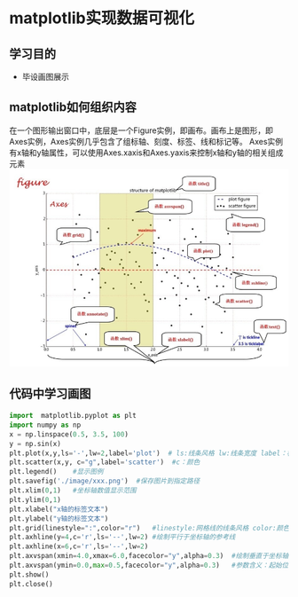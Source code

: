 # matplotlib实现数据可视化

## 学习目的
- 毕设画图展示
## matplotlib如何组织内容
在一个图形输出窗口中，底层是一个Figure实例，即画布。画布上是图形，即Axes实例，Axes实例几乎包含了组标轴、刻度、标签、线和标记等。
Axes实例有x轴和y轴属性，可以使用Axes.xaxis和Axes.yaxis来控制x轴和y轴的相关组成元素
![avatar](image/matplotlibmk.jpg)

## 代码中学习画图
```python
import  matplotlib.pyplot as plt
import numpy as np
x = np.linspace(0.5, 3.5, 100)
y = np.sin(x)
plt.plot(x,y,ls='-',lw=2,label='plot')  # ls:线条风格 lw:线条宽度 label：标记图像内容的标签文本，需plt.legend()
plt.scatter(x,y, c="g",label='scatter')  #c：颜色
plt.legend()    #显示图例
plt.savefig('./image/xxx.png')  #保存图片到指定路径
plt.xlim(0,1)   #坐标轴数值显示范围
plt.ylim(0,1)
plt.xlabel("x轴的标签文本")
plt.ylabel("y轴的标签文本")
plt.grid(linestyle=":",color="r")   #linestyle:网格线的线条风格 color:颜色
plt.axhline(y=4,c='r',ls='--',lw=2) #绘制平行于坐标轴的参考线
plt.axhline(x=6,c='r',ls='--',lw=2)
plt.axvspan(xmin=4.0,xmax=6.0,facecolor="y",alpha=0.3)  #绘制垂直于坐标轴的参考区域
plt.axvspan(ymin=0.0,max=0.5,facecolor="y",alpha=0.3)   #参数含义：起始位置、终止位置、颜色、透明度
plt.show()
plt.close()
```
